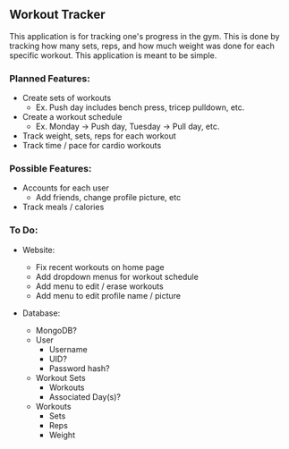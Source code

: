 ## Workout Tracker
This application is for tracking one's progress in the gym. This is done by tracking how many sets, reps, and how much weight was done for each specific workout. This application is meant to be simple.

### Planned Features:
- Create sets of workouts
    - Ex. Push day includes bench press, tricep pulldown, etc.
- Create a workout schedule
    - Ex. Monday -> Push day, Tuesday -> Pull day, etc.
- Track weight, sets, reps for each workout
- Track time / pace for cardio workouts

### Possible Features:
- Accounts for each user
    - Add friends, change profile picture, etc
- Track meals / calories

### To Do:
- Website:
    - Fix recent workouts on home page
    - Add dropdown menus for workout schedule
    - Add menu to edit / erase workouts
    - Add menu to edit profile name / picture

- Database:
    - MongoDB?
    - User
        - Username
        - UID?
        - Password hash?
    - Workout Sets
        - Workouts
        - Associated Day(s)?
    - Workouts
        - Sets
        - Reps
        - Weight